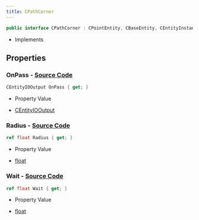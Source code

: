 ```yaml
---
title: CPathCorner
---
```


```csharp
public interface CPathCorner : CPointEntity, CBaseEntity, CEntityInstance, ISchemaClass<CEntityInstance>, ISchemaClass<CBaseEntity>, ISchemaClass<CPointEntity>, ISchemaClass<CPathCorner>, ISchemaField, ISchemaClass, INativeHandle
```

- Implements

## Properties

### **OnPass** - [Source Code](https://github.com/swiftly-solution/swiftlys2/blob/main/managed/src/SwiftlyS2.Generated/Schemas/Interfaces/CPathCorner.cs#L20)

```csharp
CEntityIOOutput OnPass { get; }
```

- Property Value

- [CEntityIOOutput](/docs/api/shared/schemadefinitions/centityiooutput)

### **Radius** - [Source Code](https://github.com/swiftly-solution/swiftlys2/blob/main/managed/src/SwiftlyS2.Generated/Schemas/Interfaces/CPathCorner.cs#L18)

```csharp
ref float Radius { get; }
```

- Property Value

- [float](https://learn.microsoft.com/dotnet/api/system.single)

### **Wait** - [Source Code](https://github.com/swiftly-solution/swiftlys2/blob/main/managed/src/SwiftlyS2.Generated/Schemas/Interfaces/CPathCorner.cs#L16)

```csharp
ref float Wait { get; }
```

- Property Value

- [float](https://learn.microsoft.com/dotnet/api/system.single)


